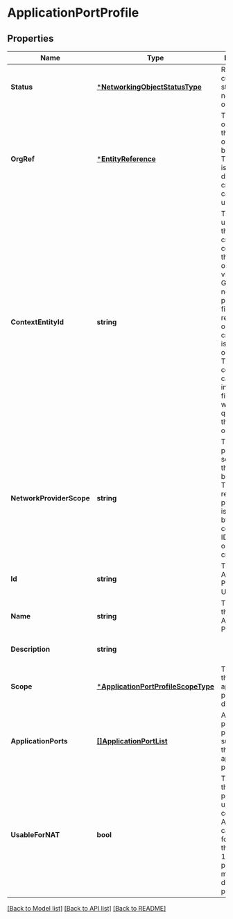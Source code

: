 # ApplicationPortProfile

## Properties
Name | Type | Description | Notes
------------ | ------------- | ------------- | -------------
**Status** | [***NetworkingObjectStatusType**](NetworkingObjectStatusType.md) | Represents current status of the networking object.  | [optional] [default to null]
**OrgRef** | [***EntityReference**](EntityReference.md) | The organization that this object belongs to. This property is required during creation and cannot be updated.  | [optional] [default to null]
**ContextEntityId** | **string** | The context under which this object is created. The context can the id of the organization vDC, vDC Group, or network provider. This field is required on object creation and is unset on object reads. This same context ID can be used in the context filter field when querying for the list of objects.  | [optional] [default to null]
**NetworkProviderScope** | **string** | The network provider scope that this object belongs to. This is a read-only property and is determined by the input context entity ID during object creation.  | [optional] [default to null]
**Id** | **string** | The id of the Application Port Profile in URN format. | [optional] [default to null]
**Name** | **string** | The name of the Application Port Profile. | [optional] [default to null]
**Description** | **string** |  | [optional] [default to null]
**Scope** | [***ApplicationPortProfileScopeType**](ApplicationPortProfileScopeType.md) | The scope of the application port profile definition. | [optional] [default to null]
**ApplicationPorts** | [**[]ApplicationPortList**](ApplicationPortList.md) | A list of protocol and ports supported by this application port profile. | [optional] [default to null]
**UsableForNAT** | **bool** | True means that the port profile can be used for NAT configuration.  A port profile can be used for NAT if there is only 1 application port with at most 1 destination port.  | [optional] [default to null]

[[Back to Model list]](../README.md#documentation-for-models) [[Back to API list]](../README.md#documentation-for-api-endpoints) [[Back to README]](../README.md)


